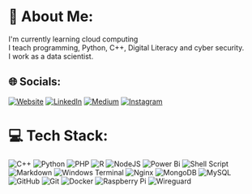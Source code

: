 # 💫 About Me:
I'm currently learning cloud computing <br>I teach programming, Python, C++, Digital Literacy and cyber security.<br>I work as a data scientist.

## 🌐 Socials:
[![Website](https://img.shields.io/badge/Website-%230077B5.svg?logo=website&logoColor=white)](https://mohammad-owais.netlify.app/) 
[![LinkedIn](https://img.shields.io/badge/LinkedIn-%230077B5.svg?logo=linkedin&logoColor=white)](https://linkedin.com/in/the-mohammad-owais) 
[![Medium](https://img.shields.io/badge/Medium-12100E?logo=medium&logoColor=white)](https://medium.com/@i211762) 
[![Instagram](https://img.shields.io/badge/Instagram-%23E4405F.svg?logo=instagram&logoColor=white)](https://instagram.com/AP2KMO)


# 💻 Tech Stack:
![C++](https://img.shields.io/badge/c++-%2300599C.svg?style=flat&logo=c%2B%2B&logoColor=white) ![Python](https://img.shields.io/badge/python-3670A0?style=flat&logo=python&logoColor=ffdd54)
 ![PHP](https://img.shields.io/badge/php-%23777BB4.svg?style=flat&logo=php&logoColor=white) ![R](https://img.shields.io/badge/r-%23276DC3.svg?style=flat&logo=r&logoColor=white)  ![NodeJS](https://img.shields.io/badge/node.js-6DA55F?style=flat&logo=node.js&logoColor=white)  ![Power Bi](https://img.shields.io/badge/power_bi-F2C811?style=flat&logo=powerbi&logoColor=black)
 ![Shell Script](https://img.shields.io/badge/shell_script-%23121011.svg?style=flat&logo=gnu-bash&logoColor=white) ![Markdown](https://img.shields.io/badge/markdown-%23000000.svg?style=flat&logo=markdown&logoColor=white) ![Windows Terminal](https://img.shields.io/badge/Windows%20Terminal-%234D4D4D.svg?style=flat&logo=windows-terminal&logoColor=white)  ![Nginx](https://img.shields.io/badge/nginx-%23009639.svg?style=flat&logo=nginx&logoColor=white) ![MongoDB](https://img.shields.io/badge/MongoDB-%234ea94b.svg?style=flat&logo=mongodb&logoColor=white) ![MySQL](https://img.shields.io/badge/mysql-4479A1.svg?style=flat&logo=mysql&logoColor=white) ![GitHub](https://img.shields.io/badge/github-%23121011.svg?style=flat&logo=github&logoColor=white) ![Git](https://img.shields.io/badge/git-%23F05033.svg?style=flat&logo=git&logoColor=white) ![Docker](https://img.shields.io/badge/docker-%230db7ed.svg?style=flat&logo=docker&logoColor=white) ![Raspberry Pi](https://img.shields.io/badge/-RaspberryPi-C51A4A?style=flat&logo=Raspberry-Pi) ![Wireguard](https://img.shields.io/badge/wireguard-%2388171A.svg?style=flat&logo=wireguard&logoColor=white)

